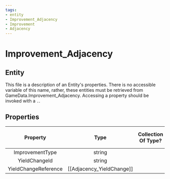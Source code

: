 ```yaml
---
tags:
- entity
- Improvement_Adjacency
- Improvement
- Adjacency
---
```

# Improvement_Adjacency
## Entity
This file is a description of an Entity's properties. There is no accessible variable of this name, rather, these entities must be retrieved from GameData.Improvement_Adjacency. Accessing a property should be invoked with a `.`.
## Properties
|	Property	|	Type	|	Collection Of Type?	|	May Be Nil?	|	Default	|	References	|	Key	|	Notes	|
|	:-:	|	:-:	|	:-:	|	:-:	|	:-:	|	:-:	|	:-:	|	-:	|
|	ImprovementType	|	string	|		|		|		|	[[Improvement]].ImprovementType	|		|	|
|	YieldChangeId	|	string	|		|		|		|	[[Adjacency_YieldChange]].ID	|		|	|
|	YieldChangeReference	|	[[Adjacency_YieldChange]]	|		|	✓	|		|		|		|	|

